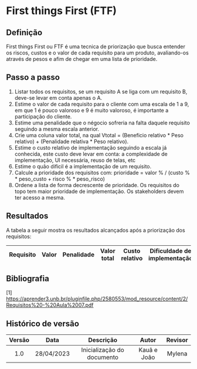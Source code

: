# First things First (FTF)

## Definição

First things First ou FTF é uma tecnica de priorização que busca entender os riscos, custos e o valor de cada requisito para um produto, avaliando-os através de pesos e afim de chegar em uma lista de prioridade.

## Passo a passo

1. Listar todos os requisitos, se um requisito A se liga com um requisito B, deve-se levar em conta apenas o A.
2. Estime o valor de cada requisito para o cliente com uma escala de 1 a 9, em que 1 é pouco valoroso e 9 é muito valoroso, é importante a participação do cliente.
3. Estime uma penalidade que o négocio sofreria na falta daquele requisito seguindo a mesma escala anterior.
4. Crie uma coluna valor total, na qual Vtotal = (Beneficio relativo * Peso relativo) + (Penalidade relativa * Peso relativo).
5. Estime o custo relativo de implementação seguindo a escala já conhecida, este custo deve levar em conta: a complexidade de implementação, UI necessária, reuso de telas, etc
6. Estime o quão dificil é a implementação de um requisito.
7. Calcule a prioridade dos requisitos com: prioridade = valor % / (custo % * peso_custo + risco % * peso_risco)
8. Ordene a lista de forma decrescente de prioridade. Os requisitos do topo tem maior prioridade de implementação. Os stakeholders devem ter acesso a mesma.

## Resultados

A tabela a seguir mostra os resultados alcançados após a priorização dos requisitos:

| Requisito | Valor | Penalidade | Valor total | Custo relativo | Dificuldade de implementação | Prioridade |
| :--------: | :--------: | :--------: | :--------: | :--------: | :--------: | :--------: |


## Bibliografia

[1] https://aprender3.unb.br/pluginfile.php/2580553/mod_resource/content/2/Requisitos%20-%20Aula%2007.pdf

## Histórico de versão
| Versão | Data | Descrição | Autor | Revisor |
| :----: | :--: | :-------: | :---: | :-----: |
| 1.0 | 28/04/2023 | Inicialização do documento | Kauã e João | Mylena |

